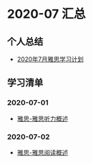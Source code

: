 # 2020-07 汇总

## 个人总结
* [2020年7月雅思学习计划](./2020年7月雅思学习计划.md)

## 学习清单

### 2020-07-01
* [雅思-雅思听力概述](./2020-07-01/雅思-雅思听力概述.md)

### 2020-07-02
* [雅思-雅思阅读概述](./2020-07-02/雅思-雅思阅读概述.md)